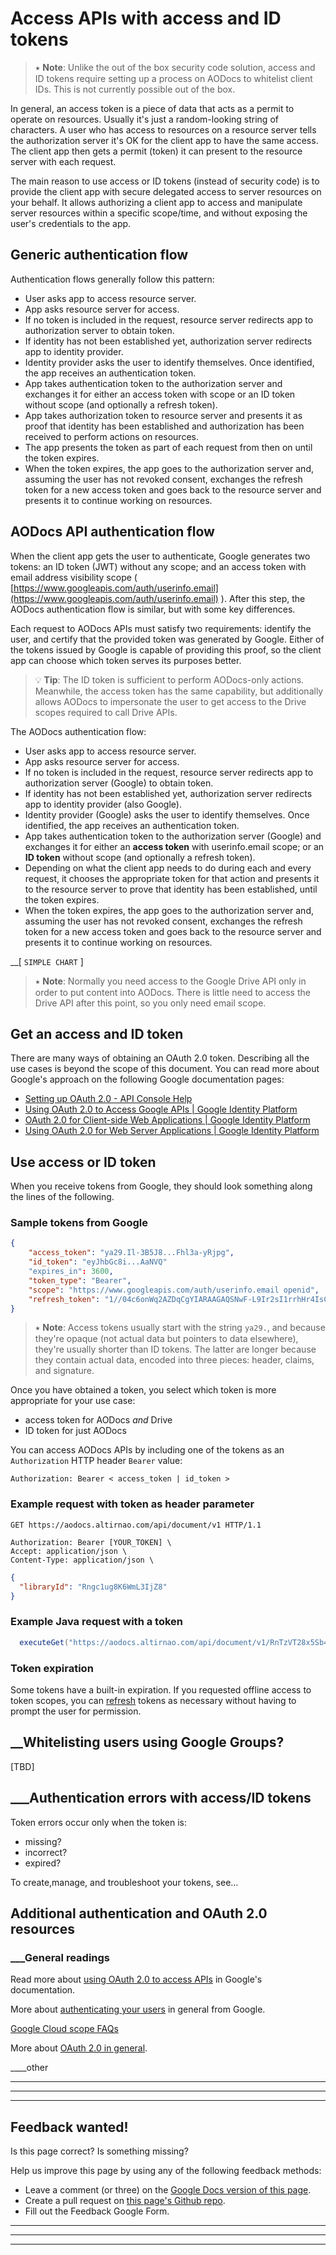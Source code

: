 # Access APIs with access and ID tokens

> ⭑   **Note**: Unlike the out of the box security code solution, access and ID tokens require setting up a process on AODocs to whitelist client IDs.  This is not currently possible out of the box.

In general, an access token is a piece of data that acts as a permit to operate on resources.  Usually it's just a random-looking string of characters.  A user who has access to resources on a resource server tells the authorization server it's OK for the client app to have the same access.  The client app then gets a permit (token) it can present to the resource server with each request.

The main reason to use access or ID tokens (instead of security code) is to provide the client app with secure delegated access to server resources on your behalf.  It allows authorizing a client app to access and manipulate server resources within a specific scope/time, and without exposing the user's credentials to the app.

## Generic authentication flow

Authentication flows generally follow this pattern:

*   User asks app to access resource server.
*   App asks resource server for access.
*   If no token is included in the request, resource server redirects app to authorization server to obtain token.
*   If identity has not been established yet, authorization server redirects app to identity provider.
*   Identity provider asks the user to identify themselves.  Once identified, the app receives an authentication token.
*   App takes authentication token to the authorization server and exchanges it for either an access token with scope or an ID token without scope (and optionally a refresh token).
*   App takes authorization token to resource server and presents it as proof that identity has been established and authorization has been received to perform actions on resources.
*   The app presents the token as part of each request from then on until the token expires.
*   When the token expires, the app goes to the authorization server and, assuming the user has not revoked consent, exchanges the refresh token for a new access token and goes back to the resource server and presents it to continue working on resources.


## AODocs API authentication flow

When the client app gets the user to authenticate, Google generates two tokens: an ID token (JWT) without any scope; and an access token with email address visibility scope ( [https://www.googleapis.com/auth/userinfo.email](https://www.googleapis.com/auth/userinfo.email) ).  After this step, the AODocs authentication flow is similar, but with some key differences.

Each request to AODocs APIs must satisfy two requirements: identify the user, and certify that the provided token was generated by Google.  Either of the tokens issued by Google is capable of providing this proof, so the client app can choose which token serves its purposes better.

> 💡   **Tip**: The ID token is sufficient to perform AODocs-only actions.  Meanwhile, the access token has the same capability, but additionally allows AODocs to impersonate the user to get access to the Drive scopes required to call Drive APIs.


The AODocs authentication flow:

*   User asks app to access resource server.
*   App asks resource server for access.
*   If no token is included in the request, resource server redirects app to authorization server (Google) to obtain token.
*   If identity has not been established yet, authorization server redirects app to identity provider (also Google).
*   Identity provider (Google) asks the user to identify themselves.  Once identified, the app receives an authentication token.
*   App takes authentication token to the authorization server (Google) and exchanges it for either an **access token** with userinfo.email scope; or an **ID token** without scope (and optionally a refresh token).
*   Depending on what the client app needs to do during each and every request, it chooses the appropriate token for that action and presents it to the resource server to prove that identity has been established, until the token expires.
*   When the token expires, the app goes to the authorization server and, assuming the user has not revoked consent, exchanges the refresh token for a new access token and goes back to the resource server and presents it to continue working on resources.

__[ `SIMPLE CHART` ]


> ⭑  **Note**: Normally you need access to the Google Drive API only in order to put content into AODocs.  There is little need to access the Drive API after this point, so you only need email scope.

## Get an access and ID token

There are many ways of obtaining an OAuth 2.0 token.  Describing all the use cases is beyond the scope of this document.  You can read more about Google's approach on the following Google documentation pages:

*   [Setting up OAuth 2.0 - API Console Help](https://support.google.com/googleapi/answer/6158849?hl=en)
*   [Using OAuth 2.0 to Access Google APIs | Google Identity Platform](https://developers.google.com/identity/protocols/OAuth2)
*   [OAuth 2.0 for Client-side Web Applications | Google Identity Platform](https://developers.google.com/identity/protocols/OAuth2UserAgent)
*   [Using OAuth 2.0 for Web Server Applications | Google Identity Platform](https://developers.google.com/identity/protocols/OAuth2WebServer)


## Use access or ID token

When you receive tokens from Google, they should look something along the lines of the following.


### Sample tokens from Google


```json
{
    "access_token": "ya29.Il-3B5J8...Fhl3a-yRjpg",
    "id_token": "eyJhbGc8i...AaNVQ"
    "expires_in": 3600,
    "token_type": "Bearer",
    "scope": "https://www.googleapis.com/auth/userinfo.email openid",
    "refresh_token": "1//04c6onWq2AZDqCgYIARAAGAQSNwF-L9Ir2sI1rrhHr4IsCX_yNfu1YM9yc8AqB-u04JncAQwIxM1mU9Qv1NGvzLSiixS768nWovE"
}
```

> ⭑   **Note**: Access tokens usually start with the string ```ya29.```, and because they're opaque (not actual data but pointers to data elsewhere), they're usually shorter than ID tokens.  The latter are longer because they contain actual data, encoded into three pieces: header, claims, and signature.

Once you have obtained a token, you select which token is more appropriate for your use case:

*   access token for AODocs _and_ Drive
*   ID token for just AODocs

You can access AODocs APIs by including one of the tokens as an ````Authorization```` HTTP header ````Bearer```` value:

`Authorization: Bearer < access_token | id_token >`

### Example request with token as header parameter

```
GET https://aodocs.altirnao.com/api/document/v1 HTTP/1.1

Authorization: Bearer [YOUR_TOKEN] \
Accept: application/json \
Content-Type: application/json \
```

```json
{
  "libraryId": "Rngc1ug8K6WmL3IjZ8"
}
```



### Example Java request with a token


```java
  executeGet("https://aodocs.altirnao.com/api/document/v1/RnTzVT28x5Sb48h3vSQ", myOAuthToken, otherParam1, requestBody)
```

### Token expiration

Some tokens have a built-in expiration.  If you requested offline access to token scopes, you can [refresh](https://developers.google.com/identity/protocols/OAuth2InstalledApp#offline) tokens as necessary without having to prompt the user for permission.


## __Whitelisting users using Google Groups?

[TBD]


## ___Authentication errors with access/ID tokens

Token errors occur only when the token is:
* missing?
* incorrect?
* expired?

To create,manage, and troubleshoot your tokens, see…


## Additional authentication and OAuth 2.0 resources


### ___General readings

Read more about [using OAuth 2.0 to access APIs](https://developers.google.com/identity/protocols/OAuth2) in Google's documentation.

More about [authenticating your users](https://developers.google.com/drive/api/v3/about-auth) in general from Google.

[Google Cloud scope FAQs](https://support.google.com/cloud/answer/9110914)

More about [OAuth 2.0 in general](https://oauth.net/2/).

____other

---
---
---


## Feedback wanted!

Is this page correct?  Is something missing?

Help us improve this page by using any of the following feedback methods:

* Leave a comment (or three) on the [Google Docs version of this page](https://docs.google.com/document/d/1nAqwNZ8sTk5orWxLMkDOIZbhkXd4mOs6o_lt6S5yb5U/edit).
* Create a pull request on [this page's Github repo](https://github.com/AODocs-Dev/api-documentation/blob/test/src/Guides/20-Authentication/20-Access%20tokens.md).
* Fill out the Feedback Google Form.

---
---
---

